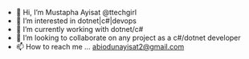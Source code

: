 - 👋 Hi, I’m Mustapha Ayisat @ttechgirl
- 👀 I’m interested in dotnet|c#|devops
- 🌱 I’m currently working with dotnet/c#
- 💞️ I’m looking to collaborate on any project as a c#/dotnet developer
- 📫 How to reach me ... abiodunayisat2@gmail.com

<!---
ttechgirl/ttechgirl is a ✨ special ✨ repository because its `README.md` (this file) appears on your GitHub profile.
You can click the Preview link to take a look at your changes.
--->

